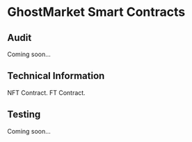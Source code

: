 # GhostMarket Smart Contracts
## Audit

Coming soon...
## Technical Information

NFT Contract.
FT Contract.


## Testing
Coming soon...


